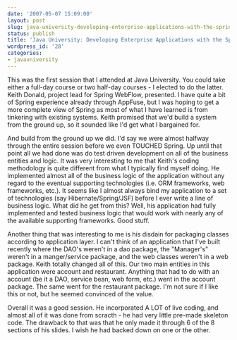 ```yaml
---
date: '2007-05-07 15:09:00'
layout: post
slug: java-university-developing-enterprise-applications-with-the-spring-framework
status: publish
title: 'Java University: Developing Enterprise Applications with the Spring Framework'
wordpress_id: '28'
categories:
- javauniversity
---
```


This was the first session that I attended at Java University. You could take either a full-day course or two half-day courses - I elected to do the latter. Keith Donald, project lead for Spring WebFlow, presented. I have quite a bit of Spring experience already through AppFuse, but I was hoping to get a more complete view of Spring as most of what I have learned is from tinkering with existing systems. Keith promised that we'd build a system from the ground up, so it sounded like I'd get what I bargained for.  
  
And build from the ground up we did. I'd say we were almost halfway through the entire session before we even TOUCHED Spring. Up until that point all we had done was do test driven development on all of the business entities and logic. It was very interesting to me that Keith's coding methodology is quite different from what I typically find myself doing. He implemented almost all of the business logic of the application without any regard to the eventual supporting technologies (i.e. ORM frameworks, web frameworks, etc.). It seems like I almost always bind my application to a set of technologies (say Hibernate/Spring/JSF) before I ever write a line of business logic. What did he get from this? Well, his application had fully implemented and tested business logic that would work with nearly any of the available supporting frameworks. Good stuff.  
  
Another thing that was interesting to me is his disdain for packaging classes according to application layer. I can't think of an application that I've built recently where the DAO's weren't in a dao package, the "Manager's" weren't in a manger/service package, and the web classes weren't in a web package. Keith totally changed all of this. Our two main entities in this application were account and restaurant. Anything that had to do with an account (be it a DAO, service bean, web form, etc.) went in the account package. The same went for the restaurant package. I'm not sure if I like this or not, but he seemed convinced of the value.  
  
Overall it was a good session. He incorporated A LOT of live coding, and almost all of it was done from scracth - he had very little pre-made skeleton code. The drawback to that was that he only made it through 6 of the 8 sections of his slides. I wish he had backed down on one or the other.
